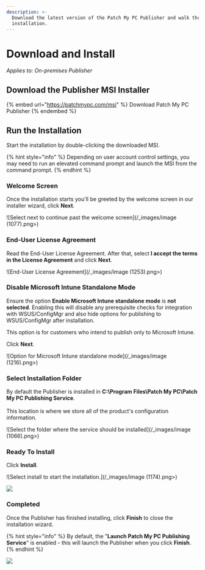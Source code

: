 ```yaml
---
description: >-
  Download the latest version of the Patch My PC Publisher and walk through the
  installation.
---
```


# Download and Install

_Applies to: On-premises Publisher_

## Download the Publisher MSI Installer <a href="#download-the-publisher-msi-installer" id="download-the-publisher-msi-installer"></a>

{% embed url="https://patchmypc.com/msi" %}
Download Patch My PC Publisher
{% endembed %}

## Run the Installation

Start the installation by double-clicking the downloaded MSI.&#x20;

{% hint style="info" %}
Depending on user account control settings, you may need to run an elevated command prompt and launch the MSI from the command prompt.
{% endhint %}

### Welcome Screen

Once the installation starts you'll be greeted by the welcome screen in our installer wizard, click **Next**.

![Select next to continue past the welcome screen](/_images/image (1077).png>)

### End-User License Agreement

Read the End-User License Agreement. After that, select **I accept the terms in the License Agreement** and click **Next**.

![End-User License Agreement](/_images/image (1253).png>)

### Disable Microsoft Intune Standalone Mode

Ensure the option **Enable Microsoft Intune standalone mode** is **not selected**. Enabling this will disable any prerequisite checks for integration with WSUS/ConfigMgr and also hide options for publishing to WSUS/ConfigMgr after installation.

This option is for customers who intend to publish only to Microsoft Intune.&#x20;

Click **Next**.

![Option for Microsoft Intune standalone mode](/_images/image (1216).png>)

### Select Installation Folder

By default the Publisher is installed in **C:\Program Files\Patch My PC\Patch My PC Publishing Service**.\
\
This location is where we store all of the product's configuration information.&#x20;

![Select the folder where the service should be installed](/_images/image (1066).png>)

### Ready To Install

Click **Install**.

![Select install to start the installation.](/_images/image (1174).png>)

![](/_images/image-(1217).png>)

### Completed

Once the Publisher has finished installing, click **Finish** to close the installation wizard.&#x20;

{% hint style="info" %}
By default, the "**Launch Patch My PC Publishing Service**" is enabled - this will launch the Publisher when you click **Finish**.
{% endhint %}

![](/_images/image-(1198).png>)
